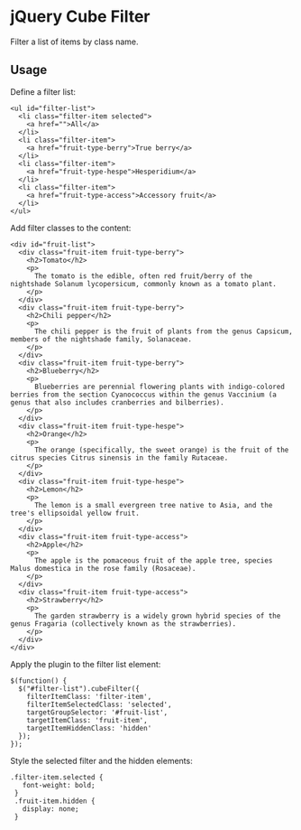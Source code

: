 # jQuery Cube Filter #

Filter a list of items by class name.

## Usage ##

Define a filter list:

    <ul id="filter-list">
      <li class="filter-item selected">
        <a href="">All</a>
      </li>
      <li class="filter-item">
        <a href="fruit-type-berry">True berry</a>
      </li>
      <li class="filter-item">
        <a href="fruit-type-hespe">Hesperidium</a>
      </li>
      <li class="filter-item">
        <a href="fruit-type-access">Accessory fruit</a>
      </li>
    </ul>

Add filter classes to the content:

    <div id="fruit-list">
      <div class="fruit-item fruit-type-berry">
        <h2>Tomato</h2>
        <p>
          The tomato is the edible, often red fruit/berry of the nightshade Solanum lycopersicum, commonly known as a tomato plant.
        </p>
      </div>
      <div class="fruit-item fruit-type-berry">
        <h2>Chili pepper</h2>
        <p>
          The chili pepper is the fruit of plants from the genus Capsicum, members of the nightshade family, Solanaceae.
        </p>
      </div>
      <div class="fruit-item fruit-type-berry">
        <h2>Blueberry</h2>
        <p>
          Blueberries are perennial flowering plants with indigo-colored berries from the section Cyanococcus within the genus Vaccinium (a genus that also includes cranberries and bilberries).
        </p>
      </div>
      <div class="fruit-item fruit-type-hespe">
        <h2>Orange</h2>
        <p>
          The orange (specifically, the sweet orange) is the fruit of the citrus species Citrus sinensis in the family Rutaceae.
        </p>
      </div>
      <div class="fruit-item fruit-type-hespe">
        <h2>Lemon</h2>
        <p>
          The lemon is a small evergreen tree native to Asia, and the tree's ellipsoidal yellow fruit.
        </p>
      </div>
      <div class="fruit-item fruit-type-access">
        <h2>Apple</h2>
        <p>
          The apple is the pomaceous fruit of the apple tree, species Malus domestica in the rose family (Rosaceae).
        </p>
      </div>
      <div class="fruit-item fruit-type-access">
        <h2>Strawberry</h2>
        <p>
          The garden strawberry is a widely grown hybrid species of the genus Fragaria (collectively known as the strawberries).
        </p>
      </div>
    </div>

Apply the plugin to the filter list element:

    $(function() {
      $("#filter-list").cubeFilter({
        filterItemClass: 'filter-item',
        filterItemSelectedClass: 'selected',
        targetGroupSelector: '#fruit-list',
        targetItemClass: 'fruit-item',
        targetItemHiddenClass: 'hidden'
      });
    });

Style the selected filter and the hidden elements:

    .filter-item.selected {
       font-weight: bold;
     }
     .fruit-item.hidden {
       display: none;
     }
